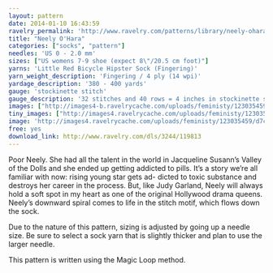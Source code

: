 ```yaml
---
layout: pattern
date: 2014-01-10 16:43:59
ravelry_permalink: 'http://www.ravelry.com/patterns/library/neely-ohara'
title: "Neely O'Hara"
categories: ["socks", "pattern"]
needles: 'US 0 - 2.0 mm'
sizes: ["US womens 7-9 shoe (expect 8\"/20.5 cm foot)"]
yarns: 'Little Red Bicycle Hipster Sock (Fingering)'
yarn_weight_description: 'Fingering / 4 ply (14 wpi)'
yardage_description: '380 - 400 yards'
gauge: 'stockinette stitch'
gauge_description: '32 stitches and 40 rows = 4 inches in stockinette stitch'
images: ["http://images4-b.ravelrycache.com/uploads/feministy/123035459/d7c6803_medium.jpg", "http://images4-b.ravelrycache.com/uploads/feministy/123035370/d7c6800_medium.jpg", "http://images4-d.ravelrycache.com/uploads/feministy/123035407/d7c6805_medium.jpg", "http://images4-b.ravelrycache.com/uploads/feministy/123035519/d7c6782_medium.jpg"]
tiny_images: ["http://images4.ravelrycache.com/uploads/feministy/123035459/d7c6803_square.jpg", "http://images4-b.ravelrycache.com/uploads/feministy/123035370/d7c6800_square.jpg", "http://images4-d.ravelrycache.com/uploads/feministy/123035407/d7c6805_square.jpg", "http://images4.ravelrycache.com/uploads/feministy/123035519/d7c6782_square.jpg"]
image: 'http://images4.ravelrycache.com/uploads/feministy/123035459/d7c6803_square.jpg'
free: yes
download_link: http://www.ravelry.com/dls/3244/119813
---
```

<p>Poor Neely. She had all the talent in the world in Jacqueline Susann’s Valley of the Dolls and she ended up getting addicted to pills. It’s a story we’re all familiar with now: rising young star gets ad- dicted to toxic substance and destroys her career in the process. But, like Judy Garland, Neely will always hold a soft spot in my heart as one of the original Hollywood drama queens. Neely’s downward spiral comes to life in the stitch motif, which flows down the sock.</p>

<p>Due to the nature of this pattern, sizing is adjusted by going up a needle size. Be sure to select a sock yarn that is slightly thicker and plan to use the larger needle.</p>

<p>This pattern is written using the Magic Loop method.</p>